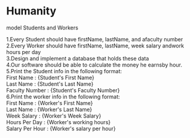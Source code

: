 # Humanity
model Students and Workers

1.Every Student should have firstName, lastName, and afaculty number</br>
2.Every Worker should have firstName, lastName, week salary andwork hours per day</br>
3.Design and implement a database that holds these data</br>
4.Our software should be able to calculate the money he earnsby hour.</br>
5.Print the Student info in the following format:</br>
  First Name : {Student's First Name} </br>
  Last Name : {Student's Last Name}</br>
  Faculty Number : {Student's Faculty Number}</br>
6.Print the worker info in the following format:</br>
  First Name : {Worker's First Name} </br>
  Last Name : {Worker's Last Name}</br>
  Week Salary : {Worker's Week Salary}</br>
  Hours Per Day : {Worker's working hours}</br>
  Salary Per Hour : {Worker's salary per hour}</br>


